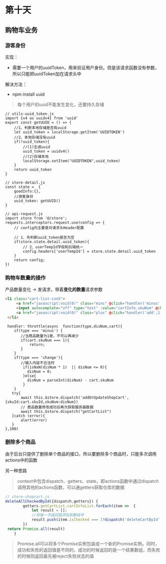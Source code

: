 # 第十天

## 购物车业务

### 游客身份

实现：  

- 需要一个用户的uuidToken，用来验证用户身份。但是该请求函数没有参数，所以只能把uuidToken加在请求头中

解决方法：

- npm install uuid

 >每个用户的uuid不能发生变化，还要持久存储

```JS
// utils-uuid_token.js
import {v4 as uuidv4} from 'uuid'
export const getUUID = () => {
    //1、判断本地存储是否有uuid
    let uuid_token = localStorage.getItem('UUIDTOKEN')
    //2、本地存储没有uuid
    if(!uuid_token){
        //(1)生成uuid
        uuid_token = uuidv4()
        //(2)存储本地
        localStorage.setItem("UUIDTOKEN",uuid_token)
    }
    return uuid_token
}
```

```JS
// store-detail.js
const state =  {
    goodInfo:{},
    //游客身份
    uuid_token: getUUID()
}
```

```JS
// api-request.js
import store from '@/store';
requests.interceptors.request.use(config => {
    // config内主要是对请求头Header配置

    // 1、先判断uuid_token是否为空
    if(store.state.detail.uuid_token){
        // 2、userTempId字段和后端统一
        config.headers['userTempId'] = store.state.detail.uuid_token
    }
    return config;
})
```

### 购物车数量的操作

产品数量变化 -> 发请求，带着**变化的数量**请求参数

```HTML
<li class="cart-list-con5">
     <a href="javascript:void(0)" class="mins" @click="handler('minus',-1,cartInfo)">-</a>
     <input autocomplete="off" type="text" :value="cartInfo.skuNum" @change="handler('change',$event.target.value,cartInfo)" minnum="1" class="itxt">
     <a href="javascript:void(0)" class="plus" @click="handler('add',1,cartInfo)">+</a>
 </li>
```

```JS
 handler: throttle(async  function(type,disNum,cart){
    if(type === 'minus') {
       //当商品数量为1是，不可以再减少
       if(cart.skuNum === 1){
           return;
       }
    }
    if(type === 'change'){
       //输入内容不合法时
        if(isNaN(disNum * 1)  || disNum <= 0){
          disNum = 0;
        }else{
          disNum = parseInt(disNum) - cart.skuNum
        }
    }
   try{
       await this.$store.dispatch('addOrUpdateShopCart',{skuId:cart.skuId,skuNum:disNum})
       // 商品数量修改成功后再次获取服务器数据
       await this.$store.dispatch("getCartList")
   }catch (error){
       alert(error)
   }
},100)
```

### 删除多个商品

由于后台只提供了删除单个商品的接口，所以要删除多个商品时，只能多次调用actions中的函数

另一种思路

>context中包含dispatch、getters、state，即actions函数中通过dispatch调用其他的actions函数，可以通getters获取仓库的数据

```js
// store-shopcart.js
deleteAllCheckedById({dispatch,getters}) {
        getters.getCartList.cartInfoList.forEach(item =>  {
            let result = [];
            //将每一次返回值添加到数组中
            result.push(item.isChecked === 1?dispatch('deleteCartById',item.skuId):'') 
        })
 return Promise.all(result)
    }
```

>Promise.all可以将多个Promise实例包装成一个新的Promise实例。同时，成功和失败的返回值是不同的，成功的时候返回的是一个结果数组，而失败的时候则返回最先被reject失败状态的值
